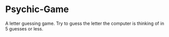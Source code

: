 # Psychic-Game
A letter guessing game. Try to guess the letter the computer is thinking of in 5 guesses or less.
